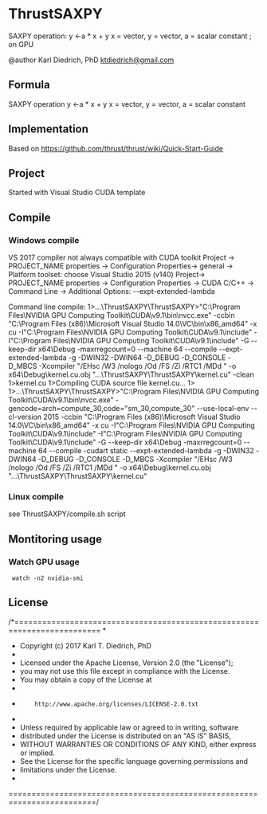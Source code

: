 # ThrustSAXPY

SAXPY operation: y &lt;-a * x + y x = vector, y = vector, a = scalar constant ; on GPU

@author Karl Diedrich, PhD ktdiedrich@gmail.com

## Formula

SAXPY operation y <-a * x + y
x = vector, y = vector, a = scalar constant

## Implementation

Based on https://github.com/thrust/thrust/wiki/Quick-Start-Guide

## Project

Started with Visual Studio CUDA template

## Compile

### Windows compile

VS 2017 compiler not always compatible with CUDA toolkit
Project -> PROJECT_NAME properties -> Configuration Properties-> general -> Platform toolset: choose Visual Studio 2015 (v140)
Project-> PROJECT_NAME properties -> Configuration Properties -> CUDA C/C++ -> Command Line -> Additional Options: --expt-extended-lambda  

Command line compile:
1>...\ThrustSAXPY\ThrustSAXPY>"C:\Program Files\NVIDIA GPU Computing Toolkit\CUDA\v9.1\bin\nvcc.exe" -ccbin "C:\Program Files (x86)\Microsoft Visual Studio 14.0\VC\bin\x86_amd64" -x cu  -I"C:\Program Files\NVIDIA GPU Computing Toolkit\CUDA\v9.1\include" -I"C:\Program Files\NVIDIA GPU Computing Toolkit\CUDA\v9.1\include"  -G   --keep-dir x64\Debug -maxrregcount=0  --machine 64 --compile  --expt-extended-lambda  -g   -DWIN32 -DWIN64 -D_DEBUG -D_CONSOLE -D_MBCS -Xcompiler "/EHsc /W3 /nologo /Od /FS /Zi /RTC1 /MDd " -o x64\Debug\kernel.cu.obj "...\ThrustSAXPY\ThrustSAXPY\kernel.cu" -clean
1>kernel.cu
1>Compiling CUDA source file kernel.cu...
1>
1>...\ThrustSAXPY\ThrustSAXPY>"C:\Program Files\NVIDIA GPU Computing Toolkit\CUDA\v9.1\bin\nvcc.exe" -gencode=arch=compute_30,code=\"sm_30,compute_30\" --use-local-env --cl-version 2015 -ccbin "C:\Program Files (x86)\Microsoft Visual Studio 14.0\VC\bin\x86_amd64" -x cu  -I"C:\Program Files\NVIDIA GPU Computing Toolkit\CUDA\v9.1\include" -I"C:\Program Files\NVIDIA GPU Computing Toolkit\CUDA\v9.1\include"  -G   --keep-dir x64\Debug -maxrregcount=0  --machine 64 --compile -cudart static --expt-extended-lambda -g   -DWIN32 -DWIN64 -D_DEBUG -D_CONSOLE -D_MBCS -Xcompiler "/EHsc /W3 /nologo /Od /FS /Zi /RTC1 /MDd " -o x64\Debug\kernel.cu.obj "...\ThrustSAXPY\ThrustSAXPY\kernel.cu"


### Linux compile

see ThrustSAXPY/compile.sh script


## Montitoring usage

### Watch GPU usage

```
 watch -n2 nvidia-smi
```


## License

/*=========================================================================
*
*  Copyright (c) 2017  Karl T. Diedrich, PhD
*
*  Licensed under the Apache License, Version 2.0 (the "License");
*  you may not use this file except in compliance with the License.
*  You may obtain a copy of the License at
*
*         http://www.apache.org/licenses/LICENSE-2.0.txt
*
*  Unless required by applicable law or agreed to in writing, software
*  distributed under the License is distributed on an "AS IS" BASIS,
*  WITHOUT WARRANTIES OR CONDITIONS OF ANY KIND, either express or implied.
*  See the License for the specific language governing permissions and
*  limitations under the License.
*
*=========================================================================*/
